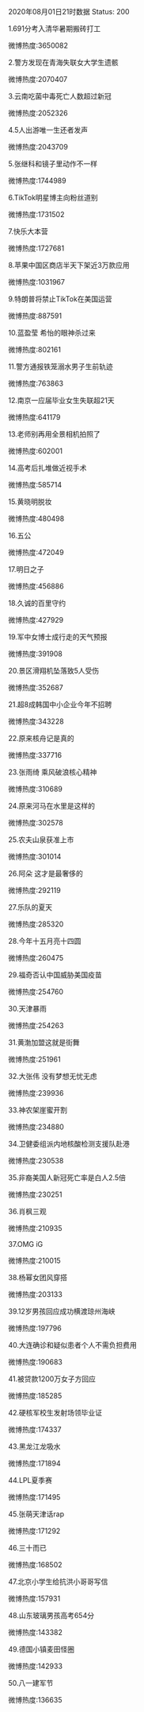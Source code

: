2020年08月01日21时数据
Status: 200

1.691分考入清华暑期搬砖打工

微博热度:3650082

2.警方发现在青海失联女大学生遗骸

微博热度:2070407

3.云南吃菌中毒死亡人数超过新冠

微博热度:2052326

4.5人出游唯一生还者发声

微博热度:2043709

5.张继科和镜子里动作不一样

微博热度:1744989

6.TikTok明星博主向粉丝道别

微博热度:1731502

7.快乐大本营

微博热度:1727681

8.苹果中国区商店半天下架近3万款应用

微博热度:1031967

9.特朗普将禁止TikTok在美国运营

微博热度:887591

10.蓝盈莹 希怡的眼神杀过来

微博热度:802161

11.警方通报铁笼溺水男子生前轨迹

微博热度:763863

12.南京一应届毕业女生失联超21天

微博热度:641179

13.老师别再用全景相机拍照了

微博热度:602001

14.高考后扎堆做近视手术

微博热度:585714

15.黄晓明脱妆

微博热度:480498

16.五公

微博热度:472049

17.明日之子

微博热度:456886

18.久诚的百里守约

微博热度:427929

19.军中女博士成行走的天气预报

微博热度:391908

20.景区滑翔机坠落致5人受伤

微博热度:352687

21.超8成韩国中小企业今年不招聘

微博热度:343228

22.原来核舟记是真的

微博热度:337716

23.张雨绮 乘风破浪核心精神

微博热度:310689

24.原来河马在水里是这样的

微博热度:302578

25.农夫山泉获准上市

微博热度:301014

26.阿朵 这才是最奢侈的

微博热度:292119

27.乐队的夏天

微博热度:285320

28.今年十五月亮十四圆

微博热度:260475

29.福奇否认中国威胁美国疫苗

微博热度:254760

30.天津暴雨

微博热度:254263

31.黄渤加盟这就是街舞

微博热度:251961

32.大张伟 没有梦想无忧无虑

微博热度:239936

33.神农架崖蜜开割

微博热度:234880

34.卫健委组派内地核酸检测支援队赴港

微博热度:230538

35.非裔美国人新冠死亡率是白人2.5倍

微博热度:230251

36.肖枫三观

微博热度:210935

37.OMG iG

微博热度:210015

38.杨幂女团风穿搭

微博热度:203133

39.12岁男孩回应成功横渡琼州海峡

微博热度:197796

40.大连确诊和疑似患者个人不需负担费用

微博热度:190683

41.被贷款1200万女子方回应

微博热度:185285

42.硬核军校生发射场领毕业证

微博热度:174337

43.黑龙江龙吸水

微博热度:171894

44.LPL夏季赛

微博热度:171495

45.张萌天津话rap

微博热度:171292

46.三十而已

微博热度:168502

47.北京小学生给抗洪小哥哥写信

微博热度:157931

48.山东玻璃男孩高考654分

微博热度:143382

49.德国小镇麦田怪圈

微博热度:142933

50.八一建军节

微博热度:136635

